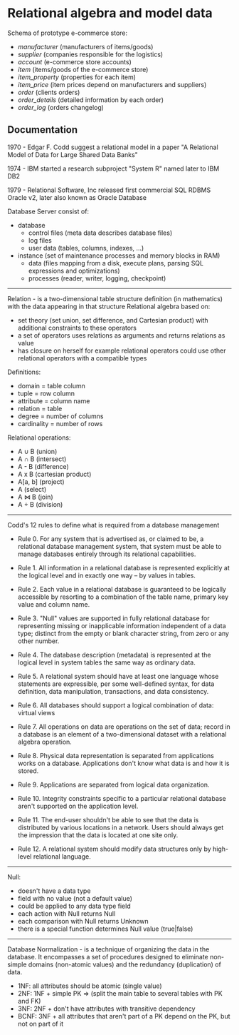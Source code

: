 Relational algebra and model data
=======
Schema of prototype e-commerce store:
 - _manufacturer_ (manufacturers of items/goods)
 - _supplier_ (companies responsible for the logistics)
 - _account_ (e-commerce store accounts)
 - _item_ (items/goods of the e-commerce store)
 - _item_property_ (properties for each item)
 - _item_price_ (item prices depend on manufacturers and suppliers)
 - _order_ (clients orders)
 - _order_details_ (detailed information by each order)
 - _order_log_ (orders changelog)


## Documentation
1970 - Edgar F. Codd suggest a relational model in a paper "A Relational Model of Data for Large Shared Data Banks"

1974 - IBM started a research subproject "System R" named later to IBM DB2

1979 - Relational Software, Inc released first commercial SQL RDBMS Oracle v2, later also known as Oracle Database 

Database Server consist of:
 - database
   - control files (meta data describes database files)
   - log files
   - user data (tables, columns, indexes, ...)
 - instance (set of maintenance processes and memory blocks in RAM)
   - data (files mapping from a disk, execute plans, parsing SQL expressions and optimizations)
   - processes (reader, writer, logging, checkpoint)

---

Relation - is a two-dimensional table structure definition (in mathematics) with the data appearing in that structure
Relational algebra based on:
 - set theory (set union, set difference, and Cartesian product) with additional constraints to these operators
 - a set of operators uses relations as arguments and returns relations as value
 - has closure on herself for example relational operators could use other relational operators with a compatible types

Definitions:
 - domain = table column
 - tuple = row column
 - attribute = column name 
 - relation = table
 - degree = number of columns
 - cardinality = number of rows

Relational operations:
 - A ∪ B (union)
 - A ∩ B (intersect)
 - A - B (difference)
 - A x B (cartesian product)
 - A[a, b] (project)
 - A (select)
 - A ⋈ B (join)
 - A ÷ B (division)

---

Codd's 12 rules to define what is required from a database management

 - Rule 0. For any system that is advertised as, or claimed to be, a relational database management system, that system must be able to manage databases entirely through its relational capabilities.

 - Rule 1. All information in a relational database is represented explicitly at the logical level and in exactly one way – by values in tables.

 - Rule 2. Each value in a relational database is guaranteed to be logically accessible by resorting to a combination of the table name, primary key value and column name.

 - Rule 3. "Null" values are supported in fully relational database for representing missing or inapplicable information independent of a data type; distinct from the empty or blank character string, from zero or any other number.

 - Rule 4. The database description (metadata) is represented at the logical level in system tables the same way as ordinary data.

 - Rule 5. A relational system should have at least one language whose statements are expressible, per some well-defined syntax, for data definition, data manipulation, transactions, and data consistency.

 - Rule 6. All databases should support a logical combination of data: virtual views

 - Rule 7. All operations on data are operations on the set of data; record in a database is an element of a two-dimensional dataset with a relational algebra operation.

 - Rule 8. Physical data representation is separated from applications works on a database. Applications don't know what data is and how it is stored.

 - Rule 9. Applications are separated from logical data organization.

 - Rule 10. Integrity constraints specific to a particular relational database aren't supported on the application level.

 - Rule 11. The end-user shouldn't be able to see that the data is distributed by various locations in a network. Users should always get the impression that the data is located at one site only.

 - Rule 12. A relational system should modify data structures only by high-level relational language.

---

Null:
 - doesn't have a data type
 - field with no value (not a default value)
 - could be applied to any data type field
 - each action with Null returns Null
 - each comparison with Null returns Unknown
 - there is a special function determines Null value (true|false)

---

Database Normalization - is a technique of organizing the data in the database. It encompasses a set of procedures designed to eliminate non-simple domains (non-atomic values) and the redundancy (duplication) of data.
 - 1NF: all attributes should be atomic (single value)
 - 2NF: 1NF + simple PK => (split the main table to several tables with PK and FK)
 - 3NF: 2NF + don't have attributes with transitive dependency
 - BCNF: 3NF + all attributes that aren't part of a PK depend on the PK, but not on part of it
